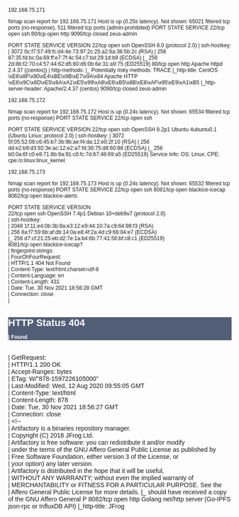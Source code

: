 192.168.75.171  

Nmap scan report for 192.168.75.171
Host is up (0.25s latency).
Not shown: 65021 filtered tcp ports (no-response), 511 filtered tcp ports (admin-prohibited)
PORT     STATE  SERVICE
22/tcp   open   ssh
80/tcp   open   http
9090/tcp closed zeus-admin

PORT     STATE  SERVICE    VERSION
22/tcp   open   ssh        OpenSSH 8.0 (protocol 2.0)
| ssh-hostkey: 
|   3072 0c:f7:57:49:fc:d4:4e:73:97:2c:25:a2:6a:36:5b:2c (RSA)
|   256 87:35:fd:bc:0a:69:ff:e7:7f:4c:54:c7:bd:29:1d:b9 (ECDSA)
|_  256 2d:8b:f2:70:c4:57:44:62:d5:80:d6:0b:6e:31:a9:75 (ED25519)
80/tcp   open   http       Apache httpd 2.4.37 ((centos))
| http-methods: 
|_  Potentially risky methods: TRACE
|_http-title: CentOS \xE6\x8F\x90\xE4\xBE\x9B\xE7\x9A\x84 Apache HTTP \xE6\x9C\x8D\xE5\x8A\xA1\xE5\x99\xA8\xE6\xB5\x8B\xE8\xAF\x95\xE9\xA1\xB5
|_http-server-header: Apache/2.4.37 (centos)
9090/tcp closed zeus-admin

192.168.75.172  

Nmap scan report for 192.168.75.172
Host is up (0.24s latency).
Not shown: 65534 filtered tcp ports (no-response)
PORT   STATE SERVICE
22/tcp open  ssh

PORT   STATE SERVICE VERSION
22/tcp open  ssh     OpenSSH 8.2p1 Ubuntu 4ubuntu0.1 (Ubuntu Linux; protocol 2.0)
| ssh-hostkey: 
|   3072 5f:05:52:08:c6:45:b7:3b:9b:ae:f4:da:12:e0:2f:10 (RSA)
|   256 dd:e2:b9:d3:92:3e:ac:12:e2:a7:fd:36:75:d8:60:88 (ECDSA)
|_  256 b0:0a:6f:c0:e8:71:8b:9a:91:c0:fc:7d:67:48:69:a5 (ED25519)
Service Info: OS: Linux; CPE: cpe:/o:linux:linux_kernel

192.168.75.173

Nmap scan report for 192.168.75.173
Host is up (0.24s latency).
Not shown: 65532 filtered tcp ports (no-response)
PORT     STATE SERVICE
22/tcp   open  ssh
8081/tcp open  blackice-icecap
8082/tcp open  blackice-alerts

PORT     STATE SERVICE          VERSION                                                                                                                                 
22/tcp   open  ssh              OpenSSH 7.4p1 Debian 10+deb9u7 (protocol 2.0)                                                                                           
| ssh-hostkey:                                                                                                                                                          
|   2048 1f:11:e4:0b:3b:8a:e3:12:e9:44:10:7a:c9:64:98:f3 (RSA)                                                                                                          
|   256 8a:f7:59:6b:af:db:14:0a:e8:4f:2a:4d:c9:66:04:e7 (ECDSA)                                                                                                         
|_  256 d7:cf:21:25:eb:d2:7e:1a:b4:6b:77:41:56:bf:c8:c1 (ED25519)                                                                                                       
8081/tcp open  blackice-icecap?                                                                                                                                         
| fingerprint-strings:                                                                                                                                                  
|   FourOhFourRequest:                                                                                                                                                  
|     HTTP/1.1 404 Not Found                                                                                                                                            
|     Content-Type: text/html;charset=utf-8                                                                                                                             
|     Content-Language: en                                                                                                                                              
|     Content-Length: 431                                                                                                                                               
|     Date: Tue, 30 Nov 2021 18:56:28 GMT                                                                                                                               
|     Connection: close                                                                                                                                                 
|     <!doctype html><html lang="en"><head><title>HTTP Status 404                                                                                                       
|     Found</title><style type="text/css">body {font-family:Tahoma,Arial,sans-serif;} h1, h2, h3, b {color:white;background-color:#525D76;} h1 {font-size:22px;} h2 {fon
t-size:16px;} h3 {font-size:14px;} p {font-size:12px;} a {color:black;} .line {height:1px;background-color:#525D76;border:none;}</style></head><body><h1>HTTP Status 404
                                                                                                                                                                        
|     Found</h1></body></html>                                                                                                                                          
|   GetRequest:                                                                                                                                                         
|     HTTP/1.1 200 OK                                                                                                                                                   
|     Accept-Ranges: bytes                                                                                                                                              
|     ETag: W/"878-1597226105000"                                                                                                                                       
|     Last-Modified: Wed, 12 Aug 2020 09:55:05 GMT                                                                                                                      
|     Content-Type: text/html                                                                                                                                           
|     Content-Length: 878                                                                                                                                               
|     Date: Tue, 30 Nov 2021 18:56:27 GMT                                                                                                                               
|     Connection: close                                                                                                                                                 
|     <!--                                                                                                                                                              
|     Artifactory is a binaries repository manager.                                                                                                                     
|     Copyright (C) 2018 JFrog Ltd.                                                                                                                                     
|     Artifactory is free software: you can redistribute it and/or modify                                                                                               
|     under the terms of the GNU Affero General Public License as published by                                                                                          
|     Free Software Foundation, either version 3 of the License, or                                                                                                     
|     your option) any later version.                                                                                                                                   
|     Artifactory is distributed in the hope that it will be useful,                                                                                                    
|     WITHOUT ANY WARRANTY; without even the implied warranty of                                                                                                        
|     MERCHANTABILITY or FITNESS FOR A PARTICULAR PURPOSE. See the                                                                                                      
|     Affero General Public License for more details.
|_    should have received a copy of the GNU Affero General P
8082/tcp open  http             Golang net/http server (Go-IPFS json-rpc or InfluxDB API)
|_http-title: JFrog
